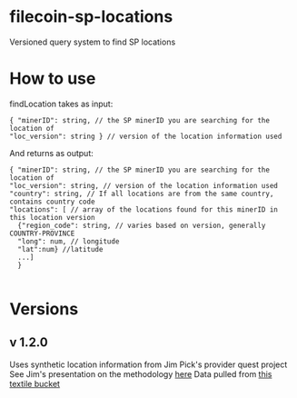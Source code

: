 # filecoin-sp-locations
Versioned query system to find SP locations

# How to use
findLocation takes as input:

```
{ "minerID": string, // the SP minerID you are searching for the location of
"loc_version": string } // version of the location information used 
```

And returns as output:
```
{ "minerID": string, // the SP minerID you are searching for the location of
"loc_version": string, // version of the location information used 
"country": string, // If all locations are from the same country, contains country code
"locations": [ // array of the locations found for this minerID in this location version
  {"region_code": string, // varies based on version, generally COUNTRY-PROVINCE
  "long": num, // longitude
  "lat":num} //latitude
  ...]
  }
  
```

# Versions
## v 1.2.0
Uses synthetic location information from Jim Pick's provider quest project
See Jim's presentation on the methodology [here](https://youtu.be/PyxSRV0UlFc?t=2633)
Data pulled from [this textile bucket](https://hub.textile.io/thread/bafkwblbznyqkmqx5l677z3kjsslhxo2vbbqh6wluunvvdbmqattrdya/buckets/bafzbeibjg7kky45npdwnogui5ffla7dint62xpttvvlzrsbewlrfmbusya/synthetic-country-state-province-locations-latest.json)
